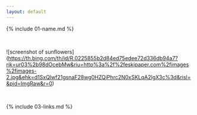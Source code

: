 ```yaml
---
layout: default
---
```


{% include 01-name.md %}

<br>


![screenshot of sunflowers] (https://th.bing.com/th/id/R.0225855b2d84ed75edee72d336db94a7?rik=ur03%2b98dOcebMw&riu=http%3a%2f%2feskipaper.com%2fimages%2fimages-2.jpg&ehk=d1SxQlwf21gsnaF28wg0HZQjPhrc2N0xSKLqA2lgX3c%3d&risl=&pid=ImgRaw&r=0)

<br>

{% include 03-links.md %}


